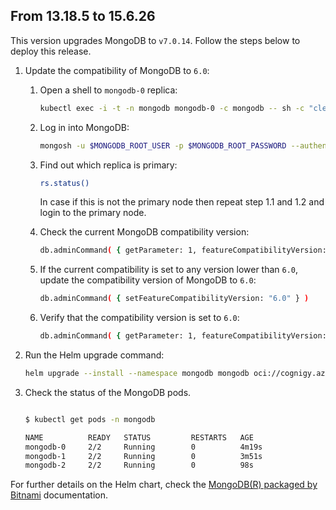 ## From 13.18.5 to 15.6.26

This version upgrades MongoDB to `v7.0.14`. Follow the steps below to deploy this release.

1. Update the compatibility of MongoDB to `6.0`:

    1. Open a shell to `mongodb-0` replica:
        ```sh
        kubectl exec -i -t -n mongodb mongodb-0 -c mongodb -- sh -c "clear; (bash || ash || sh)"
        ```

    2. Log in into MongoDB:
        ```sh
        mongosh -u $MONGODB_ROOT_USER -p $MONGODB_ROOT_PASSWORD --authenticationDatabase admin
        ```

    3. Find out which replica is primary:
        ```sh
        rs.status()
        ```
        In case if this is not the primary node then repeat step 1.1 and 1.2 and login to the primary node.

    4. Check the current MongoDB compatibility version:
        ```sh
        db.adminCommand( { getParameter: 1, featureCompatibilityVersion: 1 } )
        ```

    5. If the current compatibility is set to any version lower than `6.0`, update the compatibility version of MongoDB to `6.0`:
        ```sh
        db.adminCommand( { setFeatureCompatibilityVersion: "6.0" } )
        ```

    6. Verify that the compatibility version is set to `6.0`:
        ```sh
        db.adminCommand( { getParameter: 1, featureCompatibilityVersion: 1 } )
        ```

2. Run the Helm upgrade command:

    ```sh
    helm upgrade --install --namespace mongodb mongodb oci://cognigy.azurecr.io/helm/mongodb --version 15.6.26 --values YOUR_VALUES_FILE.yaml
    ```

3. Check the status of the MongoDB pods.

    ```sh

    $ kubectl get pods -n mongodb

    NAME          READY   STATUS         RESTARTS   AGE
    mongodb-0     2/2     Running        0          4m19s
    mongodb-1     2/2     Running        0          3m51s
    mongodb-2     2/2     Running        0          98s
    ```

For further details on the Helm chart, check the [MongoDB(R) packaged by Bitnami](/charts/bitnami/mongodb/README.md) documentation.